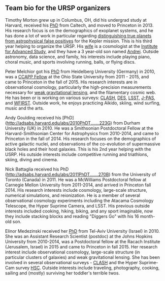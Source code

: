 Team bio for the URSP organizers
--------------------------------

Timothy Morton grew up in Columbus, OH, did his undergrad study at Harvard, 
received his [PhD](http://thesis.library.caltech.edu/8024/) from Caltech, and moved to Princeton in 2013. His
research focus is on the demographics of exoplanet systems, and he has done a
lot of work in particular regarding [distinguishing true planets from astrophysical false positives](http://www.nytimes.com/2016/05/11/science/kepler-planets-nasa.html?_r=0) for the Kepler
mission.  This is his third year helping to organize the URSP.  His [wife](http://www.sns.ias.edu/~verag/) is a
cosmologist at the [Institute for Advanced Study](https://www.ias.edu/), and they have a 3 year-old son
named [Andrej](https://www.youtube.com/watch?v=CAIhtf77jD0).  Outside astronomy, data science, and family, his interests
include playing piano, choral music, and sports involving running, balls, or
flying discs.

Peter Melchior got his [PhD](http://archiv.ub.uni-heidelberg.de/volltextserver/10954/) from Heidelberg University (Germany) in 2010, was a [CCAPP Fellow](http://ccapp.osu.edu) at the Ohio State University from 2011 - 2015, and came to Princeton in the fall of 2015.
His research interests are in observational cosmology, particularly the high-precision measurements necessary for [weak gravitational lensing](http://pmelchior.net/research_des_sv_clusters.html), and the filamentary cosmic web.
He has been or is working on various surveys: [CLASH](http://www.stsci.edu/~postman/CLASH/Home.html), [DES](http://www.darkenergysurvey.org/), [LSST](http://lsst.org/), [J-PAS](http://www.j-pas.org/), and [WFIRST](http://wfirst.gsfc.nasa.gov/).
Outside work, he enjoys practicing Aikido, skiing, wind surfing, music and the
arts.

Andy Goulding received his [PhD]
(http://adsabs.harvard.edu/abs/2010PhDT.......223G) from Durham
University (UK) in 2010. He was a Smithsonian Postdoctoral Fellow at
the Harvard-Smithsonian Center for Astrophysics from 2010-2014, and
came to Princeton in the fall of 2014. His research focuses on the
demographics of active galactic nuclei, and observations of the
co-evolution of supermassive black holes and their host galaxies. This
is his 2nd year helping with the USRP. His outside interests include
competitive running and triathlons, skiing, diving and cinema.

Nick Battaglia received his PhD
(http://adsabs.harvard.edu/abs/2011PhDT.......270B) from the
University of Toronto (Canada) in 2011. He was a McWilliams
Postdoctoral fellow at Carnegie Mellon University from 2011-2014, and
arrived in Princeton fall 2014. His research interests include
cosmology, large-scale structure, numerical simulations, and
reionization. He is a member of several observational cosmology
experiments including the Atacama Cosmology Telescope, the Hyper
Suprime Camera, and LSST. His previous outside interests included
cooking, hiking, biking, and any sport imaginable, now they include
stacking blocks and reading "Diggers Go" with his 16 month-old son.

Elinor Medezinski received her [PhD](http://www.pha.jhu.edu/~elinor/em_pthesis_110317.pdf) from Tel-Aviv University (Israel) in 2010. She was an Assistant Research Scientist (postdoc) at the Johns Hopkins University from 2010-2014, was a Postdoctoral fellow at the Racach Institute (Jerusalem, Israel) in 2015 and came to Princeton in fall 2015. Her research interest include observational cosmology, large-scale structure (in particular clusters of galaxies) and weak gravitational lensing. She has been involved in several observational surveys - [CLASH](http://www.stsci.edu/~postman/CLASH/Home.html) and the Hyper Suprime-Cam survey [HSC](http://www.naoj.org/Projects/HSC/surveyplan.html). Outside interests include traveling, photography, cooking, sailing and (mostly) surviving her toddler's terrible twos.